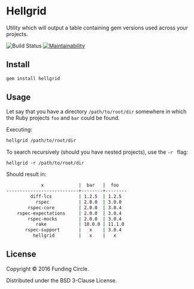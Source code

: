 # Hellgrid

Utility which will output a table containing gem versions used across your projects.

![Build Status](https://circleci.com/gh/FundingCircle/hellgrid.svg?style=shield&circle-token=:circle-token)
[![Maintainability](https://api.codeclimate.com/v1/badges/13deecf7ca1f69197cbe/maintainability)](https://codeclimate.com/github/FundingCircle/hellgrid/maintainability)

## Install

```bash
gem install hellgrid
```

## Usage

Let say that you have a directory `/path/to/root/dir` somewhere in which the Ruby projects `foo` and `bar` could be found.

Executing:
```bash
hellgrid /path/to/root/dir
```

To search recursively (should you have nested projects), use the `-r ` flag:
```
hellgrid -r /path/to/root/dir
```

Should result in:
```bash
             x             |  bar   |  foo
---------------------------+--------+--------
         diff-lcs          | 1.2.5  | 1.2.5
           rspec           | 2.0.0  | 3.0.0
        rspec-core         | 2.0.0  | 3.0.4
    rspec-expectations     | 2.0.0  | 3.0.4
        rspec-mocks        | 2.0.0  | 3.0.4
           rake            | 10.0.0 | 11.1.0
       rspec-support       |   x    | 3.0.4
          hellgrid         |   x    |   x
```

## License

Copyright © 2016 Funding Circle.

Distributed under the BSD 3-Clause License.
